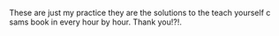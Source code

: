 These are just my practice they are the solutions to the teach yourself c sams book in every hour by hour.
Thank you!?!.
